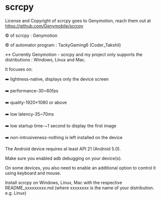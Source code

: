 # scrcpy
License and Copyright of scrcpy goes to Genymotion, reach them out at https://github.com/Genymobile/scrcpy

:copyright: of scrcpy : Genymotion

:copyright: of automator program : TackyGaming6 (Coder_Takshil)

:left_right_arrow: Currently Genymotion - scrcpy and my project only supports the distributions : Windows, Linux and Mac. 

It focuses on:

:arrow_right: lightness-native, displays only the device screen

:arrow_right: performance-30~60fps

:arrow_right: quality-1920×1080 or above

:arrow_right: low latency-35~70ms

:arrow_right: low startup time-~1 second to display the first image

:arrow_right: non-intrusiveness-nothing is left installed on the device

The Android device requires at least API 21 (Android 5.0).

Make sure you enabled adb debugging on your device(s).

On some devices, you also need to enable an additional option to control it using keyboard and mouse.

Install scrcpy on Windows, Linux, Mac with the respective README_xxxxxxxxx.md (where xxxxxxxx is the name of your distribution. e.g. Linux)
